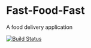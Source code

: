 # Fast-Food-Fast
A food delivery application

[![Build Status](https://travis-ci.org/kaggwachristopher/Fast-Food-Fast.svg?branch=master)](https://travis-ci.org/kaggwachristopher/Fast-Food-Fast)
